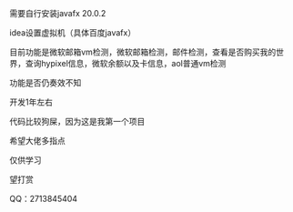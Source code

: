 需要自行安装javafx 20.0.2

idea设置虚拟机（具体百度javafx）

目前功能是微软邮箱vm检测，微软邮箱检测，邮件检测，查看是否购买我的世界，查询hypixel信息，微软余额以及卡信息，aol普通vm检测

功能是否仍奏效不知

开发1年左右

代码比较狗屎，因为这是我第一个项目

希望大佬多指点

仅供学习

望打赏

QQ：2713845404
